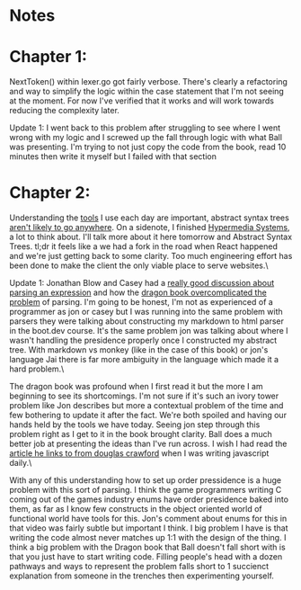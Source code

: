 # Notes

# Chapter 1:

NextToken() within lexer.go got fairly verbose. There's clearly a refactoring 
and way to simplify the logic within the case statement that I'm not seeing at
the moment. For now I've verified that it works and will work towards reducing 
the complexity later.

Update 1: I went back to this problem after struggling to see where I went wrong with 
my logic and I screwed up the fall through logic with what Ball was presenting. I'm trying 
to not just copy the code from the book, read 10 minutes then write it myself but I failed 
with that section

# Chapter 2:

Understanding the [tools](https://ast-grep.github.io/) I use each day are important, abstract syntax trees [aren't likely to go anywhere](https://x.com/tsoding/status/1705377825426125270). On a sidenote, I finished [Hypermedia Systems](https://hypermedia.systems/), a lot to think about. I'll talk more about it here tomorrow and Abstract Syntax Trees. tl;dr it feels like a we had a fork in the road when React happened and we're just getting back to some clarity. Too much engineering effort has been done to make the client the only viable place to serve websites.\

Update 1: Jonathan Blow and Casey had a [really good discussion about parsing an expression](https://youtu.be/fIPO4G42wYE?si=zcVilWngZviayuZR) and how the [dragon book overcomplicated the problem](https://en.wikipedia.org/wiki/Principles_of_Compiler_Design) of parsing. I'm going to be honest, I'm not as experienced of a programmer as jon or casey but I was running into the same problem with parsers they were talking about constructing my markdown to html parser in the boot.dev course. It's the same problem jon was talking about where I wasn't handling the presidence properly once I constructed my abstract tree. With markdown vs monkey (like in the case of this book) or jon's language Jai there is far more ambiguity in the language which made it a hard problem.\

The dragon book was profound when I first read it but the more I am beginning to see its shortcomings. I'm not 
sure if it's such an ivory tower problem like Jon describes but more a contextual problem of the time and few bothering to update it after the fact. We're both spoiled and having our hands held by the tools we have today. Seeing jon step through this problem right as I get to it in the book brought clarity. Ball does a much better job at presenting the ideas than I've run across. I wish I had read the [article he links to from douglas crawford](https://crockford.com/javascript/tdop/tdop.html) when I was writing javascript daily.\

With any of this understanding how to set up order pressidence is a huge problem with this sort of parsing. I think the game programmers writing C coming out of the games industry enums have order presidence baked into them, as far as I know few constructs in the object oriented world of functional world have tools for this. Jon's comment about enums for this in that video was fairly subtle but important I think. I big problem I have is that writing the code almost never matches up 1:1 with the design of the thing. I think a big problem with the Dragon book that Ball doesn't fall short with is that you just have to start writing code. Filling people's head with a dozen pathways and ways to represent the problem falls short to 1 succienct explanation from someone in the trenches then experimenting yourself.